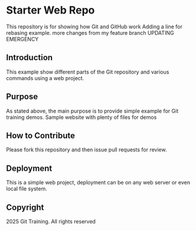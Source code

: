 # Starter Web Repo

This repository is for showing how Git and GitHub work
Adding a line for rebasing example.
more changes from my feature branch
UPDATING EMERGENCY

## Introduction
This example show different parts of the Git repository
and various commands using a web project.

## Purpose
As stated above, the main purpose is to provide simple
example for Git training demos.
Sample website with plenty of files for demos

## How to Contribute

Please fork this repository and then issue pull requests for review.


## Deployment
This is a simple web project, deployment can be on any web server or
even local file system.

## Copyright
2025 Git Training. All rights reserved

